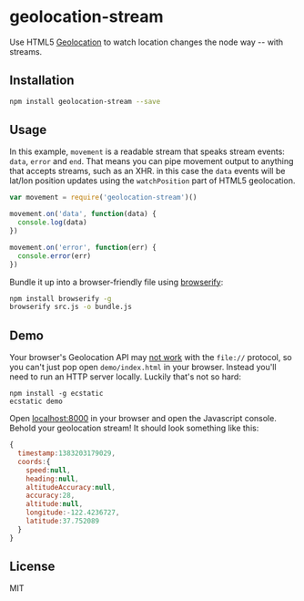 # geolocation-stream

Use HTML5 [Geolocation](https://developer.mozilla.org/en/Using_geolocation) to watch
location changes the node way -- with streams.

## Installation

```sh
npm install geolocation-stream --save
```

## Usage

In this example, `movement` is a readable stream that speaks stream events: `data`, `error` and `end`. That means you can pipe movement output to anything that accepts streams, such as an XHR. in this case the `data` events will be lat/lon position updates using the `watchPosition` part of HTML5 geolocation.

```js
var movement = require('geolocation-stream')()

movement.on('data', function(data) {
  console.log(data)
})

movement.on('error', function(err) {
  console.error(err)
})
```

Bundle it up into a browser-friendly file using [browserify](http://blakeembrey.com/articles/introduction-to-browserify/):

```sh
npm install browserify -g
browserify src.js -o bundle.js
```

## Demo

Your browser's Geolocation API may [not work](http://stackoverflow.com/a/5431823/95670)
with the `file://` protocol, so you can't just pop open `demo/index.html` in your browser.
Instead you'll need to run an HTTP server locally. Luckily that's not so hard:

```
npm install -g ecstatic
ecstatic demo
```

Open [localhost:8000](http://localhost:8000) in your browser and open the Javascript console. Behold
your geolocation stream! It should look something like this:

```js
{
  timestamp:1383203179029,
  coords:{
    speed:null,
    heading:null,
    altitudeAccuracy:null,
    accuracy:28,
    altitude:null,
    longitude:-122.4236727,
    latitude:37.752089
  }
}
```

## License

MIT